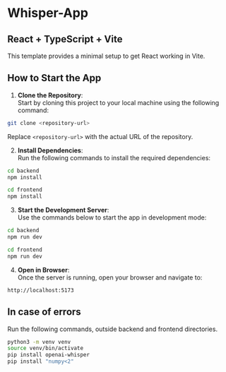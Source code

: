 # Whisper-App

## React + TypeScript + Vite

This template provides a minimal setup to get React working in Vite.

## How to Start the App
1. **Clone the Repository**:  
  Start by cloning this project to your local machine using the following command:
  ```bash
  git clone <repository-url>
  ```
  Replace `<repository-url>` with the actual URL of the repository.
  
2. **Install Dependencies**:  
  Run the following commands to install the required dependencies:
  ```bash
  cd backend
  npm install
  ```
  ```bash
  cd frontend
  npm install
  ```

3. **Start the Development Server**:  
  Use the commands below to start the app in development mode:
  ```bash
  cd backend
  npm run dev
  ```
  ```bash
  cd frontend
  npm run dev
  ```

4. **Open in Browser**:  
  Once the server is running, open your browser and navigate to:
  ```
  http://localhost:5173
  ```

## In case of errors
  Run the following commands, outside backend and frontend directories. 
  ```bash
  python3 -m venv venv  
  source venv/bin/activate  
  pip install openai-whisper
  pip install "numpy<2"   
  ```

